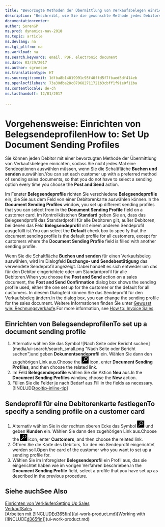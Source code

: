 ```yaml
---
title: "Bevorzugte Methoden der Übermittlung von Verkaufsbelegen einrichten"
description: "Beschreibt, wie Sie die gewünschte Methode jedes Debitors der Übermittlung von Verkaufsbelegen eingerichtet, z Buchen, PDF-Dateien, elektronischer Beleg, usw."
documentationcenter: 
author: SorenGP
ms.prod: dynamics-nav-2018
ms.topic: article
ms.devlang: na
ms.tgt_pltfrm: na
ms.workload: na
ms.search.keywords: email, PDF, electronic document
ms.date: 03/29/2017
ms.author: sgroespe
ms.translationtype: HT
ms.sourcegitcommit: 1dfba8b14019991c95f40ffd5f7fbaed5df414eb
ms.openlocfilehash: 73a30dba28c079682711721b3cbff1f91e0f11ba
ms.contentlocale: de-ch
ms.lasthandoff: 12/01/2017

---
```

# <a name="how-to-set-up-document-sending-profiles"></a><span data-ttu-id="c4c9c-103">Vorgehensweise: Einrichten von Belegsendeprofilen</span><span class="sxs-lookup"><span data-stu-id="c4c9c-103">How to: Set Up Document Sending Profiles</span></span>
<span data-ttu-id="c4c9c-104">Sie können jeden Debitor mit einer bevorzugten Methode der Übermittlung von Verkaufsbelegen einrichten, sodass Sie nicht jedes Mal eine Sendeoptionen auswählen müssen, wenn Sie die Schaltfläche **Buchen und senden** auswählen.</span><span class="sxs-lookup"><span data-stu-id="c4c9c-104">You can set each customer up with a preferred method of sending sales documents, so that you do not have to select a sending option every time you choose the **Post and Send** action.</span></span>

<span data-ttu-id="c4c9c-105">Im Fenster **Belegsendeprofile** richten Sie verschiedene **Belegsendeprofile** ein, die Sie aus dem Feld von einer Debitorenkarte auswählen können.</span><span class="sxs-lookup"><span data-stu-id="c4c9c-105">In the **Document Sending Profiles** window, you set up different sending profiles that you can select from in the **Document Sending Profile** field on a customer card.</span></span> <span data-ttu-id="c4c9c-106">Im Kontrollkästchen **Standard** geben Sie an, dass das Belegsendprofil das Standardprofil für alle Debitoren gilt, außer Debitoren, bei denen das Feld **Belegsendeprofil** mit einem anderen Sendeprofil ausgefüllt ist.</span><span class="sxs-lookup"><span data-stu-id="c4c9c-106">You can select the **Default** check box to specify that the document sending profile is the default profile for all customers, except for customers where the **Document Sending Profile** field is filled with another sending profile.</span></span>

<span data-ttu-id="c4c9c-107">Wenn Sie die Schaltfläche **Buchen und senden** für einen Verkaufsbeleg auswählen, wird im Dialogfeld **Buchungs- und Sendebestätigung** das verwendete Sendeprofil angezeigt. Dabei handelt es sich entweder um das für den Debitor eingerichtete oder um Standardprofil für alle Debitoren.</span><span class="sxs-lookup"><span data-stu-id="c4c9c-107">When you choose the **Post and Send** action on a sales document, the **Post and Send Confirmation** dialog box shows the sending profile used, either the one set up for the customer or the default for all customers.</span></span> <span data-ttu-id="c4c9c-108">In diesem Dialogfeld können Sie das Sendeprofil für den Verkaufsbeleg ändern.</span><span class="sxs-lookup"><span data-stu-id="c4c9c-108">In the dialog box, you can change the sending profile for the sales document.</span></span> <span data-ttu-id="c4c9c-109">Weitere Informationen finden Sie unter [Gewusst wie: Rechnungsverkäufe](sales-how-invoice-sales.md).</span><span class="sxs-lookup"><span data-stu-id="c4c9c-109">For more information, see [How to: Invoice Sales](sales-how-invoice-sales.md).</span></span>

## <a name="to-set-up-a-document-sending-profile"></a><span data-ttu-id="c4c9c-110">Einrichten von Belegsendeprofilen</span><span class="sxs-lookup"><span data-stu-id="c4c9c-110">To set up a document sending profile</span></span>
1. <span data-ttu-id="c4c9c-111">Alternativ wählen Sie das Symbol ![Nach Seite oder Bericht suchen] (media/ui-search/search_small.png "Nach Seite oder Bericht suchen")und geben **Dokumentsendeprofil** ein. Wählen Sie dann den zugehörigen Link aus.</span><span class="sxs-lookup"><span data-stu-id="c4c9c-111">Choose the ![Search for Page or Report](media/ui-search/search_small.png "Search for Page or Report icon") icon, enter **Document Sending Profiles**, and then choose the related link.</span></span>
2. <span data-ttu-id="c4c9c-112">Im Feld **Belegsendeprofile** wählen Sie die Aktion **Neu** aus.</span><span class="sxs-lookup"><span data-stu-id="c4c9c-112">In the **Document Sending Profiles** window, choose the **New** action.</span></span>
3. <span data-ttu-id="c4c9c-113">Füllen Sie die Felder je nach Bedarf aus.</span><span class="sxs-lookup"><span data-stu-id="c4c9c-113">Fill in the fields as necessary.</span></span> [!INCLUDE[tooltip-inline-tip](includes/tooltip-inline-tip_md.md)]

## <a name="to-specify-a-sending-profile-on-a-customer-card"></a><span data-ttu-id="c4c9c-114">Sendeprofil für eine Debitorenkarte festlegen</span><span class="sxs-lookup"><span data-stu-id="c4c9c-114">To specify a sending profile on a customer card</span></span>
1. <span data-ttu-id="c4c9c-115">Alternativ wählen Sie in der rechten oberen Ecke das Symbol ![Nach Seite oder Bericht suchen](media/ui-search/search_small.png "Nach Seite oder Bericht suchen") und geben **Kunden** ein. Wählen Sie dann den zugehörigen Link aus.</span><span class="sxs-lookup"><span data-stu-id="c4c9c-115">Choose the ![Search for Page or Report](media/ui-search/search_small.png "Search for Page or Report icon") icon, enter **Customers**, and then choose the related link.</span></span>
2. <span data-ttu-id="c4c9c-116">Öffnen Sie die Karte des Debitors, für den ein Sendeprofil eingerichtet werden soll.</span><span class="sxs-lookup"><span data-stu-id="c4c9c-116">Open the card of the customer who you want to set up a sending profile for.</span></span>
3. <span data-ttu-id="c4c9c-117">Wählen Sie im Inforegister **Belegsendeprofil** ein Profil aus, das sie eingerichtet haben wie im vorigen Verfahren beschrieben.</span><span class="sxs-lookup"><span data-stu-id="c4c9c-117">In the **Document Sending Profile** field, select a profile that you have set up as described in the previous procedure.</span></span>

## <a name="see-also"></a><span data-ttu-id="c4c9c-118">Siehe auch</span><span class="sxs-lookup"><span data-stu-id="c4c9c-118">See Also</span></span>
[<span data-ttu-id="c4c9c-119">Einrichten von Verkäufen</span><span class="sxs-lookup"><span data-stu-id="c4c9c-119">Setting Up Sales</span></span>](sales-setup-sales.md)  
[<span data-ttu-id="c4c9c-120">Verkauf</span><span class="sxs-lookup"><span data-stu-id="c4c9c-120">Sales</span></span>](sales-manage-sales.md)  
<span data-ttu-id="c4c9c-121">[Arbeiten mit [!INCLUDE[d365fin](includes/d365fin_md.md)]](ui-work-product.md)</span><span class="sxs-lookup"><span data-stu-id="c4c9c-121">[Working with [!INCLUDE[d365fin](includes/d365fin_md.md)]](ui-work-product.md)</span></span>

